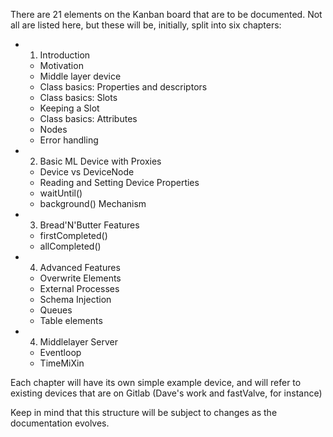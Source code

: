 There are 21 elements on the Kanban board that are to be documented.
Not all are listed here, but these will be, initially, split into six chapters:

- 1. Introduction
    - Motivation
    - Middle layer device
    - Class basics: Properties and descriptors
    - Class basics: Slots
    - Keeping a Slot
    - Class basics: Attributes
    - Nodes
    - Error handling

- 2. Basic ML Device with Proxies
    - Device vs DeviceNode
    - Reading and Setting Device Properties
    - waitUntil()
    - background() Mechanism

- 3. Bread'N'Butter Features
    - firstCompleted()
    - allCompleted()

- 4. Advanced Features
    - Overwrite Elements
    - External Processes
    - Schema Injection
    - Queues
    - Table elements

- 4. Middlelayer Server
    - Eventloop
    - TimeMiXin

Each chapter will have its own simple example device, and will refer to
existing devices that are on Gitlab (Dave's work and fastValve, for instance)

Keep in mind that this structure will be subject to changes as the documentation
evolves.
